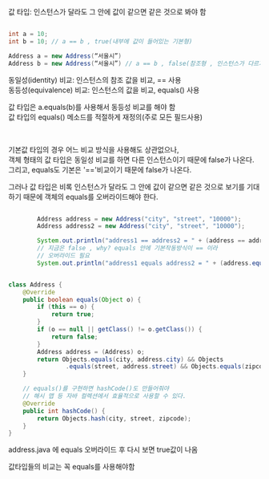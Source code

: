 값 타입: 인스턴스가 달라도 그 안에 값이 같으면 같은 것으로 봐야 함

```java

int a = 10; 
int b = 10; // a == b , true(내부에 값이 들어있는 기본형)

Address a = new Address(“서울시”) 
Address b = new Address(“서울시”) // a == b , false(참조형 , 인스턴스가 다르기 때문에)


```

동일성(identity) 비교: 인스턴스의 참조 값을 비교, == 사용 <br/>
동등성(equivalence) 비교: 인스턴스의 값을 비교, equals() 사용

값 타입은 a.equals(b)를 사용해서 동등성 비교를 해야 함 <br/>
값 타입의 equals() 메소드를 적절하게 재정의(주로 모든 필드사용)

<br/>

기본값 타입의 경우 어느 비교 방식을 사용해도 상관없으나, <br/>
객체 형태의 값 타입은 동일성 비교를 하면 다른 인스턴스이기 때문에 false가 나온다. <br/>
그리고, equals도 기본은 '=='비교이기 때문에 false가 나온다.

그러나 값 타입은 비록 인스턴스가 달라도 그 안에 값이 같으면 같은 것으로 보기를 기대하기 때문에 객체의 equals를 오버라이드해야 한다.

```java

        Address address = new Address("city", "street", "10000");
        Address address2 = new Address("city", "street", "10000");

        System.out.println("address1 == address2 = " + (address == address2));
        // 지금은 false , why? equals 안에 기본작동방식이 == 이라
        // 오버라이드 필요
        System.out.println("address1 equals address2 = " + (address.equals(address2))); 


```

```java

class Address {
    @Override
    public boolean equals(Object o) {
        if (this == o) {
            return true;
        }
        if (o == null || getClass() != o.getClass()) {
            return false;
        }
        Address address = (Address) o;
        return Objects.equals(city, address.city) && Objects
                .equals(street, address.street) && Objects.equals(zipcode, address.zipcode);
    }

    // equals()를 구현하면 hashCode()도 만들어줘야
    // 해시 맵 등 자바 컬렉션에서 효율적으로 사용할 수 있다.
    @Override
    public int hashCode() {
        return Objects.hash(city, street, zipcode);
    }
}


```

address.java 에 equals 오버라이드 후 다시 보면 true값이 나옴

값타입들의 비교는 꼭 equals를 사용해야함



